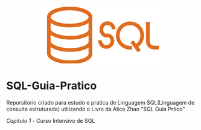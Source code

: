 <p  align="center">
<img  src="/image/Logo SQL.png" margin="10px" />
</p>

# SQL-Guia-Pratico
Reporsitorio criado para estudo e pratica de Linguagem SQL(Linguagem de consulta estruturada) utilizando o Livro da Alice Zhao "SQL Guia Prtico"

*Capitulo 1* - Curso Intensivo de SQL

